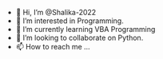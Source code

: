 - 👋 Hi, I’m @Shalika-2022
- 👀 I’m interested in Programming.
- 🌱 I’m currently learning VBA Programming
- 💞️ I’m looking to collaborate on Python.
- 📫 How to reach me ...

<!---
Shalika-2022/Shalika-2022 is a ✨ special ✨ repository because its `README.md` (this file) appears on your GitHub profile.
You can click the Preview link to take a look at your changes.
--->
